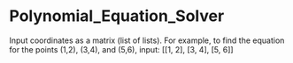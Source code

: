 # Polynomial_Equation_Solver

Input coordinates as a matrix (list of lists). For example, to find the equation for the points (1,2), (3,4), and (5,6), input: [[1, 2], [3, 4], [5, 6]]
